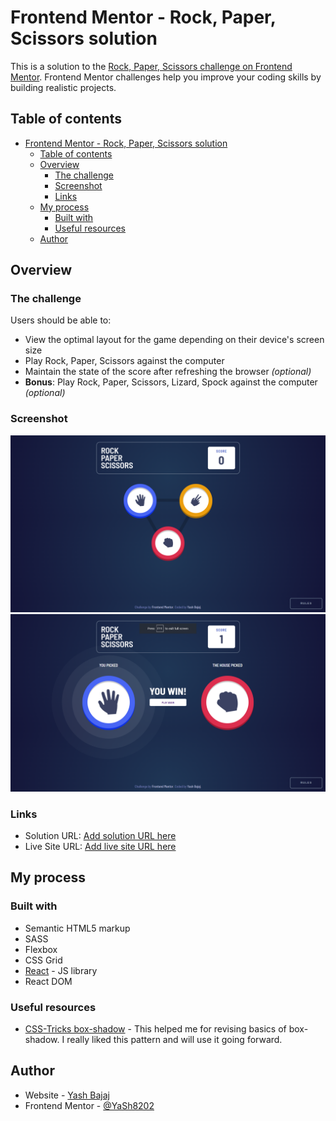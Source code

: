 # Frontend Mentor - Rock, Paper, Scissors solution

This is a solution to the [Rock, Paper, Scissors challenge on Frontend Mentor](https://www.frontendmentor.io/challenges/rock-paper-scissors-game-pTgwgvgH). Frontend Mentor challenges help you improve your coding skills by building realistic projects. 

## Table of contents

- [Frontend Mentor - Rock, Paper, Scissors solution](#frontend-mentor---rock-paper-scissors-solution)
  - [Table of contents](#table-of-contents)
  - [Overview](#overview)
    - [The challenge](#the-challenge)
    - [Screenshot](#screenshot)
    - [Links](#links)
  - [My process](#my-process)
    - [Built with](#built-with)
    - [Useful resources](#useful-resources)
  - [Author](#author)


## Overview

### The challenge

Users should be able to:

- View the optimal layout for the game depending on their device's screen size
- Play Rock, Paper, Scissors against the computer
- Maintain the state of the score after refreshing the browser _(optional)_
- **Bonus**: Play Rock, Paper, Scissors, Lizard, Spock against the computer _(optional)_

### Screenshot

![](./screenshot.png)
![](./screenshot2.png)


### Links

- Solution URL: [Add solution URL here](https://github.com/YaSh8202/react-rock-paper-scissor)
- Live Site URL: [Add live site URL here](https://react-rock-paper-scissor.vercel.app/)

## My process

### Built with

- Semantic HTML5 markup
- SASS
- Flexbox
- CSS Grid
- [React](https://reactjs.org/) - JS library
- React DOM

<!-- ### What I learned

Use this section to recap over some of your major learnings while working through this project. Writing these out and providing code samples of areas you want to highlight is a great way to reinforce your own knowledge.

To see how you can add code snippets, see below:

```html
<h1>Some HTML code I'm proud of</h1>
```
```css
.proud-of-this-css {
  color: papayawhip;
}
```
```js
const proudOfThisFunc = () => {
  console.log('🎉')
}
```

If you want more help with writing markdown, we'd recommend checking out [The Markdown Guide](https://www.markdownguide.org/) to learn more.

**Note: Delete this note and the content within this section and replace with your own learnings.** -->


### Useful resources

- [CSS-Tricks box-shadow](https://css-tricks.com/almanac/properties/b/box-shadow/) - This helped me for revising basics of box-shadow. I really liked this pattern and will use it going forward.
<!-- - [Example resource 2](https://www.example.com) - This is an amazing article which helped me finally understand XYZ. I'd recommend it to anyone still learning this concept. -->

## Author

- Website - [Yash Bajaj](https://yashbajaj.vercel.app/)
- Frontend Mentor - [@YaSh8202](https://www.frontendmentor.io/profile/YaSh8202)

